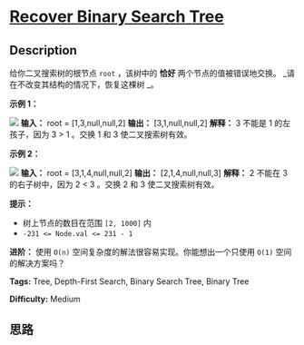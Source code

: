 # [Recover Binary Search Tree][title]

## Description

给你二叉搜索树的根节点 `root` ，该树中的 **恰好** 两个节点的值被错误地交换。 _请在不改变其结构的情况下，恢复这棵树  _。



**示例 1：**

![](https://assets.leetcode.com/uploads/2020/10/28/recover1.jpg)
            **输入：** root = [1,3,null,null,2]    **输出：** [3,1,null,null,2]    **解释：** 3 不能是 1 的左孩子，因为 3 > 1 。交换 1 和 3 使二叉搜索树有效。    

**示例 2：**

![](https://assets.leetcode.com/uploads/2020/10/28/recover2.jpg)
            **输入：** root = [3,1,4,null,null,2]    **输出：** [2,1,4,null,null,3]    **解释：** 2 不能在 3 的右子树中，因为 2 < 3 。交换 2 和 3 使二叉搜索树有效。



**提示：**

  * 树上节点的数目在范围 `[2, 1000]` 内
  * `-231 <= Node.val <= 231 - 1`



**进阶：** 使用 `O(n)` 空间复杂度的解法很容易实现。你能想出一个只使用 `O(1)` 空间的解决方案吗？


**Tags:** Tree, Depth-First Search, Binary Search Tree, Binary Tree

**Difficulty:** Medium

## 思路

[title]: https://leetcode-cn.com/problems/recover-binary-search-tree

